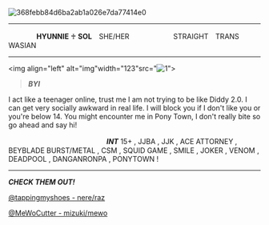![368febb84d6ba2ab1a026e7da77414e0](https://github.com/user-attachments/assets/4faab3d0-c715-41b4-8fa8-a975d5f9d5cf)
***
　　　　**HYUNNIE** ♰ **SOL**　SHE/HER　
 　　　　　STRAIGHT　TRANS　WASIAN
    
***
<img align="left" alt="img"width="123"src="![1](https://file.garden/aCxZtS2kMRgeNog3/1)">
>***BYI***

I act like a teenager online, trust me I am not trying to be like Diddy 2.0. I can get very socially awkward in real life. I will block you if I don't like you or you're below 14. You might encounter me in Pony Town, I don't really bite so go ahead and say hi!

　　　　　　　　　　　　　　***INT***
15+ , JJBA , JJK , ACE ATTORNEY , BEYBLADE BURST/METAL , CSM , SQUID GAME 
, SMILE , JOKER , VENOM , DEADPOOL , DANGANRONPA , PONYTOWN !

***

***CHECK THEM OUT!***

[@tappingmyshoes - nere/raz](https://rentry.co/nereherrman)

[@MeWoCutter - mizuki/mewo](https://linktr.ee/MeWoC)
